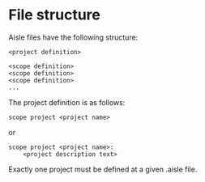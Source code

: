 # File structure

Aisle files have the following structure:
```
<project definition>

<scope definition>
<scope definition>
<scope definition>
...
```

The project definition is as follows:
```
scope project <project name>
```
or
```
scope project <project name>:
    <project description text>
```

Exactly one project must be defined at a given .aisle file.
